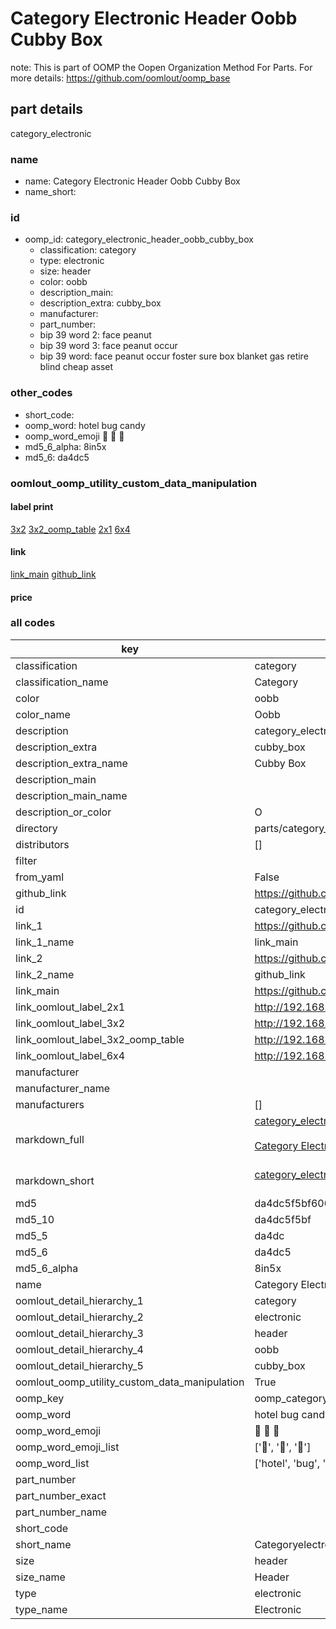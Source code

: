 # Category Electronic Header Oobb Cubby Box  

note: This is part of OOMP the Oopen Organization Method For Parts. For more details: https://github.com/oomlout/oomp_base

##  part details



category_electronic

### name
* name: Category Electronic Header Oobb Cubby Box
* name_short: 
### id
* oomp_id: category_electronic_header_oobb_cubby_box
  * classification: category
  * type: electronic
  * size: header
  * color: oobb
  * description_main: 
  * description_extra: cubby_box
  * manufacturer: 
  * part_number: 
  * bip 39 word 2: face peanut
  * bip 39 word 3: face peanut occur
  * bip 39 word: face peanut occur foster sure box blanket gas retire blind cheap asset

### other_codes
* short_code: 
* oomp_word: hotel bug candy
* oomp_word_emoji :hotel: :bug: :candy:
* md5_6_alpha: 8in5x
* md5_6: da4dc5






### oomlout_oomp_utility_custom_data_manipulation
#### label print
[3x2](http://192.168.1.245:1112/?label=oomp%208in5x)
[3x2_oomp_table](http://192.168.1.107:1112/?label=oomp%208in5x)
[2x1](http://192.168.1.242:1112/?label=oomp%208in5x)
[6x4](http://192.168.1.55:1112/?label=oomp%208in5x)    

#### link

[link_main](https://github.com/oomlout/oomlout_oomp_current_version_messy/tree/main/parts/category_electronic_header_oobb_cubby_box) [github_link](https://github.com/oomlout/oomlout_oomp_part_src/tree/main/parts/category_electronic_header_oobb_cubby_box)                             

#### price







### all codes 
| key | value |  
| --- | --- |  
| classification | category |  
| classification_name | Category |  
| color | oobb |  
| color_name | Oobb |  
| description | category_electronic |  
| description_extra | cubby_box |  
| description_extra_name | Cubby Box |  
| description_main |  |  
| description_main_name |  |  
| description_or_color | O  |  
| directory | parts/category_electronic_header_oobb_cubby_box |  
| distributors | [] |  
| filter |  |  
| from_yaml | False |  
| github_link | https://github.com/oomlout/oomlout_oomp_part_src/tree/main/parts/category_electronic_header_oobb_cubby_box |  
| id | category_electronic_header_oobb_cubby_box |  
| link_1 | https://github.com/oomlout/oomlout_oomp_current_version_messy/tree/main/parts/category_electronic_header_oobb_cubby_box |  
| link_1_name | link_main |  
| link_2 | https://github.com/oomlout/oomlout_oomp_part_src/tree/main/parts/category_electronic_header_oobb_cubby_box |  
| link_2_name | github_link |  
| link_main | https://github.com/oomlout/oomlout_oomp_current_version_messy/tree/main/parts/category_electronic_header_oobb_cubby_box |  
| link_oomlout_label_2x1 | http://192.168.1.242:1112/?label=oomp%208in5x |  
| link_oomlout_label_3x2 | http://192.168.1.245:1112/?label=oomp%208in5x |  
| link_oomlout_label_3x2_oomp_table | http://192.168.1.107:1112/?label=oomp%208in5x |  
| link_oomlout_label_6x4 | http://192.168.1.55:1112/?label=oomp%208in5x |  
| manufacturer |  |  
| manufacturer_name |  |  
| manufacturers | [] |  
| markdown_full | [category_electronic_header_oobb_cubby_box](https://github.com/oomlout/oomlout_oomp_current_version_messy/tree/main/parts/category_electronic_header_oobb_cubby_box)<br>[](https://github.com/oomlout/oomlout_oomp_current_version_messy/tree/main/parts/category_electronic_header_oobb_cubby_box)<br>[Category Electronic Header Oobb Cubby Box](https://github.com/oomlout/oomlout_oomp_current_version_messy/tree/main/parts/category_electronic_header_oobb_cubby_box)<br><br> |  
| markdown_short | [category_electronic_header_oobb_cubby_box](https://github.com/oomlout/oomlout_oomp_current_version_messy/tree/main/parts/category_electronic_header_oobb_cubby_box)<br><br> |  
| md5 | da4dc5f5bf6002e86a6d05c131a87a8c |  
| md5_10 | da4dc5f5bf |  
| md5_5 | da4dc |  
| md5_6 | da4dc5 |  
| md5_6_alpha | 8in5x |  
| name | Category Electronic Header Oobb Cubby Box |  
| oomlout_detail_hierarchy_1 | category |  
| oomlout_detail_hierarchy_2 | electronic |  
| oomlout_detail_hierarchy_3 | header |  
| oomlout_detail_hierarchy_4 | oobb |  
| oomlout_detail_hierarchy_5 | cubby_box |  
| oomlout_oomp_utility_custom_data_manipulation | True |  
| oomp_key | oomp_category_electronic_header_oobb_cubby_box |  
| oomp_word | hotel bug candy |  
| oomp_word_emoji | :hotel: :bug: :candy: |  
| oomp_word_emoji_list | [':hotel:', ':bug:', ':candy:'] |  
| oomp_word_list | ['hotel', 'bug', 'candy'] |  
| part_number |  |  
| part_number_exact |  |  
| part_number_name |  |  
| short_code |  |  
| short_name | Categoryelectronic |  
| size | header |  
| size_name | Header |  
| type | electronic |  
| type_name | Electronic |  
